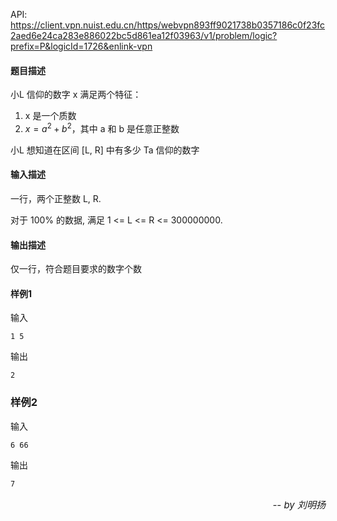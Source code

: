API: https://client.vpn.nuist.edu.cn/https/webvpn893ff9021738b0357186c0f23fc2aed6e24ca283e886022bc5d861ea12f03963/v1/problem/logic?prefix=P&logicId=1726&enlink-vpn

#### 题目描述

小L 信仰的数字 x 满足两个特征：

1. x 是一个质数
2. $x = a^2 + b^2$，其中 a 和 b 是任意正整数

小L 想知道在区间 [L, R] 中有多少 Ta 信仰的数字

#### 输入描述

一行，两个正整数 L, R.

对于 100% 的数据, 满足 1 <= L <= R <= 300000000.

#### 输出描述

仅一行，符合题目要求的数字个数

#### 样例1

输入
```
1 5
```

输出
```
2
```

### 样例2

输入
```
6 66
```

输出
```
7
```

<p style="font-size:15px;text-align:right">
<i>-- by 刘明扬</i>
</p>


